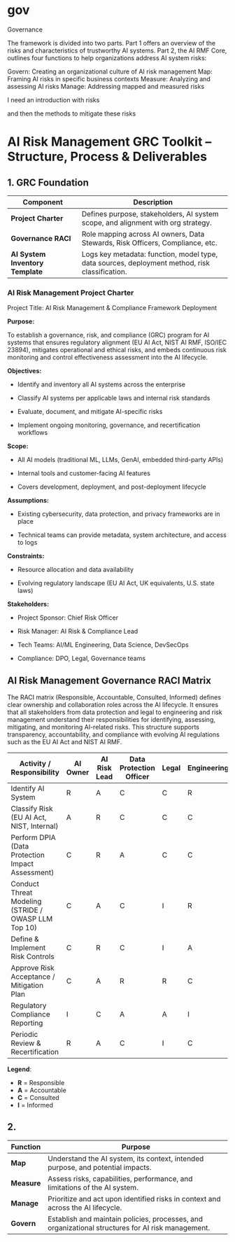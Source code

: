 # gov
Governance


The framework is divided into two parts. Part 1 offers an overview of the risks and characteristics of trustworthy AI systems. Part 2, the AI RMF Core, outlines four functions to help organizations address AI system risks:

Govern: Creating an organizational culture of AI risk management
Map: Framing AI risks in specific business contexts
Measure: Analyzing and assessing AI risks
Manage: Addressing mapped and measured risks

I need an introduction with risks 

and then the methods to mitigate these risks 




# AI Risk Management GRC Toolkit – Structure, Process & Deliverables

## 1. GRC Foundation

| Component                        | Description                                                                                    |
| -------------------------------- | ---------------------------------------------------------------------------------------------- |
| **Project Charter**              | Defines purpose, stakeholders, AI system scope, and alignment with org strategy.               |
| **Governance RACI**              | Role mapping across AI owners, Data Stewards, Risk Officers, Compliance, etc.                  |
| **AI System Inventory Template** | Logs key metadata: function, model type, data sources, deployment method, risk classification. |

### AI Risk Management Project Charter

Project Title:
AI Risk Management & Compliance Framework Deployment

**Purpose:**

To establish a governance, risk, and compliance (GRC) program for AI systems that ensures regulatory alignment (EU AI Act, NIST AI RMF, ISO/IEC 23894), mitigates operational and ethical risks, and embeds continuous risk monitoring and control effectiveness assessment into the AI lifecycle.

**Objectives:**

* Identify and inventory all AI systems across the enterprise

* Classify AI systems per applicable laws and internal risk standards

* Evaluate, document, and mitigate AI-specific risks

* Implement ongoing monitoring, governance, and recertification workflows

**Scope:**

* All AI models (traditional ML, LLMs, GenAI, embedded third-party APIs)

* Internal tools and customer-facing AI features

* Covers development, deployment, and post-deployment lifecycle

**Assumptions:**

* Existing cybersecurity, data protection, and privacy frameworks are in place

* Technical teams can provide metadata, system architecture, and access to logs

**Constraints:**

* Resource allocation and data availability

* Evolving regulatory landscape (EU AI Act, UK equivalents, U.S. state laws)

**Stakeholders:**

* Project Sponsor: Chief Risk Officer

* Risk Manager: AI Risk & Compliance Lead

* Tech Teams: AI/ML Engineering, Data Science, DevSecOps

* Compliance: DPO, Legal, Governance teams

##  AI Risk Management Governance RACI Matrix

The RACI matrix (Responsible, Accountable, Consulted, Informed) defines clear ownership and collaboration roles across the AI lifecycle. It ensures that all stakeholders  from data protection and legal to engineering and risk management  understand their responsibilities for identifying, assessing, mitigating, and monitoring AI-related risks. This structure supports transparency, accountability, and compliance with evolving AI regulations such as the EU AI Act and NIST AI RMF.



| Activity / Responsibility                             | AI Owner | AI Risk Lead | Data Protection Officer | Legal | Engineering | Security | Compliance |
|-------------------------------------------------------|----------|--------------|--------------------------|--------|-------------|----------|------------|
| Identify AI System                                    | R        | A            | C                        | C      | R           | C        | I          |
| Classify Risk (EU AI Act, NIST, Internal)             | A        | R            | C                        | C      | C           | C        | I          |
| Perform DPIA (Data Protection Impact Assessment)      | C        | R            | A                        | C      | C           | C        | I          |
| Conduct Threat Modeling (STRIDE / OWASP LLM Top 10)   | C        | A            | C                        | I      | R           | R        | I          |
| Define & Implement Risk Controls                      | C        | R            | C                        | I      | A           | A        | C          |
| Approve Risk Acceptance / Mitigation Plan             | C        | A            | R                        | R      | C           | C        | A          |
| Regulatory Compliance Reporting                       | I        | C            | A                        | A      | I           | I        | R          |
| Periodic Review & Recertification                     | R        | A            | C                        | I      | C           | C        | R          |

**Legend**:  
- **R** = Responsible  
- **A** = Accountable  
- **C** = Consulted  
- **I** = Informed

## 2.

| Function    | Purpose                                                                                           |
| ----------- | ------------------------------------------------------------------------------------------------- |
| **Map**     | Understand the AI system, its context, intended purpose, and potential impacts.                   |
| **Measure** | Assess risks, capabilities, performance, and limitations of the AI system.                        |
| **Manage**  | Prioritize and act upon identified risks in context and across the AI lifecycle.                  |
| **Govern**  | Establish and maintain policies, processes, and organizational structures for AI risk management. |

